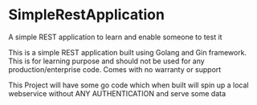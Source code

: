 # SimpleRestApplication
A simple REST application to learn and enable someone to test it

This is a simple REST application built using Golang and Gin framework. This is for learning purpose and should not be used for any production/enterprise code. Comes with no warranty or support

This Project will have some go code which when built will spin up a local webservice without ANY AUTHENTICATION and serve some data